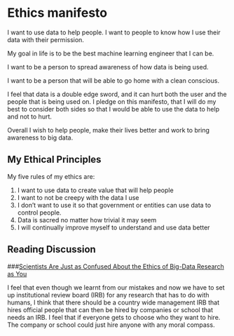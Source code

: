# Ethics manifesto 

I want to use data to help people. I want to people to know how I use their data with their permission. 

My goal in life is to be the best machine learning engineer that I can be. 

I want to be a person to spread awareness of how data is being used. 

I want to be a person that will be able to go home with a clean conscious.

I feel that data is a double edge sword, and it can hurt both the user and the people that is being used on. I pledge on this manifesto, that I will do my best to consider both sides so that I would be able to use the data to help and not to hurt.

Overall I wish to help people, make their lives better and work to bring awareness to big data.


## My Ethical Principles

My five rules of my ethics are:
1.	I want to use data to create value that will help people
2.	I want to not be creepy with the data I use 
3.	I don’t want to use it so that government or entities can use data to control people.
4.	Data is sacred no matter how trivial it may seem 
5.	I will continually improve myself to understand and use data better




## Reading Discussion

###[Scientists Are Just as Confused About the Ethics of Big-Data Research as You](https://www.wired.com/2016/05/scientists-just-confused-ethics-big-data-research/)

I feel that even though we learnt from our mistakes and now we have to set up institutional review board (IRB) for any research that has to do with humans, I think that there should be a country wide management IRB that hires official people that can then be hired by companies or school that needs an IRB. I feel that if everyone gets to choose who they want to hire. The company or school could just hire anyone with any moral compass.

    